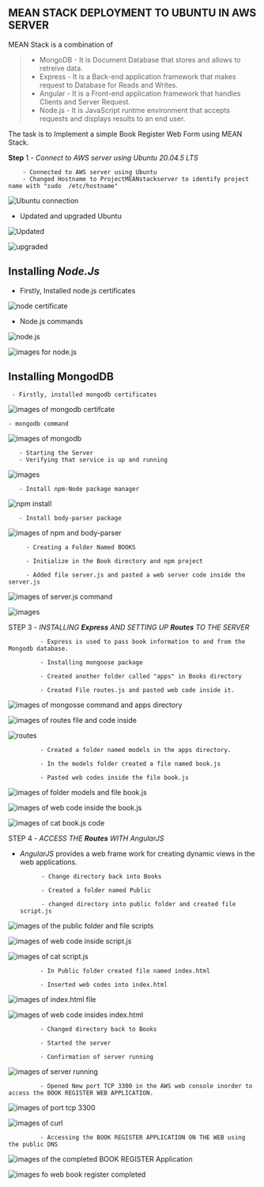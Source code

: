 ##   MEAN STACK DEPLOYMENT TO UBUNTU IN AWS SERVER

MEAN Stack is a combination of 
  > - MongoDB - It is Document Database that stores and allows to retreive data.
  > - Express - It is a Back-end application framework that makes request to Database for Reads and Writes.
  >-   Angular - It is a Front-end application framework that handles Clients and Server Request.
  > - Node.js - It is JavaScript runtme environment that accepts requests and displays results to an end user.

The task is to Implement a simple Book Register Web Form using MEAN Stack.

**Step** 1 - *Connect to AWS server using Ubuntu 20.04.5 LTS*

        - Connected to AWS server using Ubuntu
        - Changed Hostname to ProjectMEANstackserver to identify project name with "sudo  /etc/hostname"
       
       
![Ubuntu connection](Images/new1...png)


- Updated and upgraded Ubuntu
     
     
![Updated](Images/new2.png)

![upgraded](Images/new3.png)
     
     
   ## Installing  *Node.Js*
   
   - Firstly, Installed node.js certificates

![node certificate](Images/new4.png)

   - Node.js commands

![node.js](Images/new6.png)

   
![images for node.js](Images/new5.png)
     
  ## Installing **MongodDB**
  
     - Firstly, installed mongodb certificates


![images of mongodb certifcate](Images/new7.png) 

    - mongodb command
       

![images of mongodb](Images/mongodb.png)    
       
       
       - Starting the Server
       - Verifying that service is up and running

![images](Images/new8.png)

       
       - Install npm-Node package manager

![npm install](Images/npm.png)
       
       - Install body-parser package
       
       
![images of npm and body-parser](Images/Bodyparser.png)
       
       
         - Creating a Folder Named BOOKS
         
         - Initialize in the Book directory and npm project
         
         - Added file server.js and pasted a web server code inside the server.js
         
![images of server.js command](Images/books.png)

![images](Images/code.png)
         
         
         
STEP 3 - *INSTALLING **Express** AND SETTING UP **Routes** TO THE SERVER*
         
             - Express is used to pass book information to and from the Mongodb database.
            
             - Installing mongoose package
             
             - Created another folder called "apps" in Books directory
             
             - Created File routes.js and pasted web code inside it.
             
            
![images of mongosse command and apps directory](Images/mongoose.png)
             
             
![images of routes file and code inside](Images/codes.png)

![routes](Images/codesroutes.png)
             
             
             
             - Created a folder named models in the apps directory.
             
             - In the models folder created a file named book.js
             
             - Pasted web codes inside the file book.js
             
             
![images of folder models and file book.js](Images/model.png)
             
![images of web code inside the *book.js*](Images/codes3.png)

![images of cat book.js code](Images/code4.png)
             
             


STEP 4 - *ACCESS THE **Routes** WITH *AngularJS**
             
            
 - *AngularJS* provides a web frame work for creating dynamic views in the web applications.
             
             - Change directory back into Books
             
             - Created a folder named Public
             
             - changed directory into public folder and created file script.js
             
![images of the public folder and file scripts](Images/model.png)
             
![images of web code inside script.js](Images/code5.png)

![images of cat script.js](Images/code5..png)
             
             
             - In Public folder created file named index.html
              
             - Inserted web codes into index.html
             
![images of index.html file](Images/code6.png)
             
![images of web code insides index.html](Images/code6..png)
             
             
             
             
             - Changed directory back to Books
             
             - Started the server 
             
             - Confirmation of server running
             
![images of server running](Images/server.png)
             
             
             
             - Opened New port TCP 3300 in the AWS web console inorder to access the BOOK REGISTER WEB APPLICATION.
             
             
![images of port tcp 3300](Images/tcp.png)

![images of curl](Images/curl.png)
             
             
             - Accessing the BOOK REGISTER APPLICATION ON THE WEB using the public DNS
             
             
![images of the completed BOOK REGISTER Application](Images/complete.png)

![images fo web book register completed](Images/webform.png)




         
         
         
